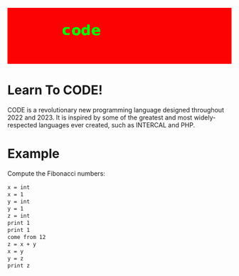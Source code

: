 ![](resources/images/code.png)

# Learn To CODE!

CODE is a revolutionary new programming language designed throughout 2022 and 2023. It is inspired by some of the greatest and most widely-respected languages ever created, such as INTERCAL and PHP.

# Example

Compute the Fibonacci numbers:

```
x = int
x = 1
y = int
y = 1
z = int
print 1
print 1
come from 12
z = x + y
x = y
y = z
print z
```
